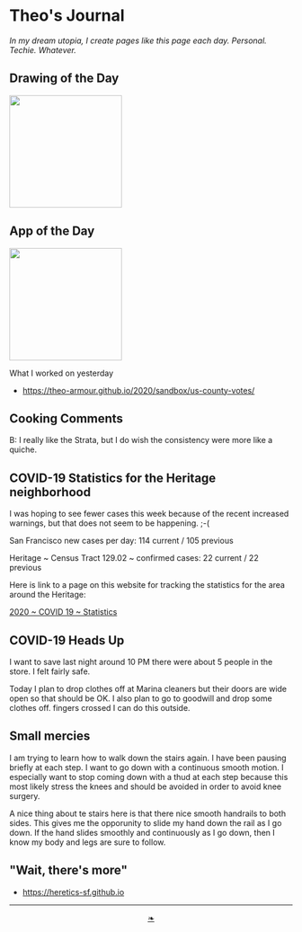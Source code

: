 # Theo's Journal

_In my dream utopia, I create pages like this page each day. Personal. Techie. Whatever._


## Drawing of the Day

<img src="https://heretics-sf.github.io/images/2020/11-25/2020-11-25-dotd-nudes-descending-staircases.jpg" width=200 >


## App of the Day

<img src="https://heretics-sf.github.io/images/2020/11-25/2020-11-25-usa-county-votes.png" width=200 >

What I worked on yesterday

* https://theo-armour.github.io/2020/sandbox/us-county-votes/


## Cooking Comments

B: I really like the Strata, but I do wish the consistency were more like a quiche.


## COVID-19 Statistics for the Heritage neighborhood

I was hoping to see fewer cases this week because of the recent increased warnings, but that does not seem to be happening. ;-(

San Francisco new cases per day: 114 current / 105 previous

Heritage ~ Census Tract 129.02 ~ confirmed cases: 22 current / 22 previous

Here is link to a page on this website for tracking the statistics for the area around the Heritage:

[2020 ~ COVID 19 ~ Statistics]( https://heretics-sf.github.io/#pages/2020-C19-Statistics.md )


## COVID-19 Heads Up

I want to save last night around 10 PM there were about 5 people in the store. I felt fairly safe.

Today I plan to drop clothes off at Marina cleaners but their doors are wide open so that should be OK. I also plan to go to goodwill and drop some clothes off. fingers crossed I can do this outside.


## Small mercies

I am trying to learn how to walk down the stairs again. I have been pausing briefly at each step. I want to go down with a continuous smooth motion. I especially want to stop coming down with a thud at each step because this most likely stress the knees and should be avoided in order to avoid knee surgery.

A nice thing about te stairs here is that there nice smooth handrails to both sides. This gives me the opporunity to slide my hand down the rail as I go down. If the hand slides smoothly and continuously as I go down, then I know my body and legs are sure to follow.

## "Wait, there's more"

* https://heretics-sf.github.io


***

<center><a href=javascript:window.scrollTo(0,0); class=aDingbat title="Scroll to top" > ❧ </a></center>
